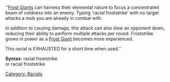 ''[Frost Giants](Frost_Giants "wikilink") can harness their elemental
nature to focus a concentrated beam of coldness into an enemy. Typing
'racial froststrike' with no target attacks a mob you are already in
combat with.

In addition to causing damage, this attack can also slow an opponent
down, reducing their ability to perform multiple attacks per round.
Froststrike grows in power as a [Frost
Giant](Frost_Giants.md "wikilink") becomes more experienced.

This racial is EXHAUSTED for a short time when used.''

**Syntax:** racial froststrike <target>  
or racial froststrike

[Category: Racials](Category:_Racials "wikilink")
